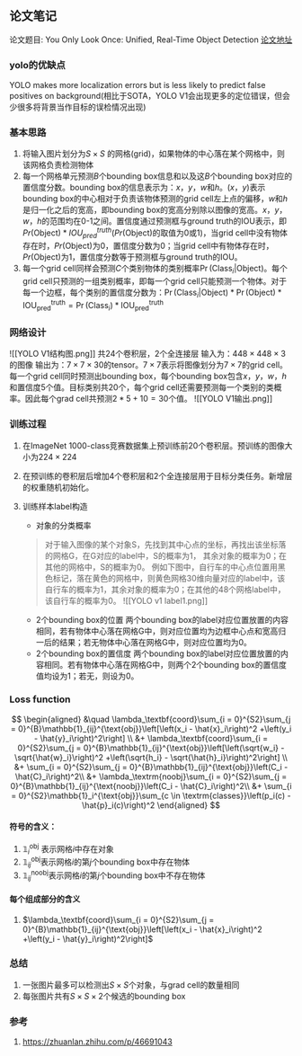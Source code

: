 ## 论文笔记

论文题目: You Only Look Once: Unified, Real-Time Object Detection
[论文地址](https://arxiv.org/abs/1506.02640)

### yolo的优缺点
YOLO makes more localization errors but is less likely to predict false positives on background(相比于SOTA，YOLO V1会出现更多的定位错误，但会少很多将背景当作目标的误检情况出现)

### 基本思路
1. 将输入图片划分为$S \times S$ 的网格(grid)，如果物体的中心落在某个网格中，则该网格负责检测物体
2. 每一个网格单元预测$B$个bounding box信息和以及这$B$个bounding box对应的置信度分数。bounding box的信息表示为：$x$，$y$，$w$和$h$。$(x，y)$表示bounding box的中心相对于负责该物体预测的grid cell左上点的偏移，$w$和$h$是归一化之后的宽高，即bounding box的宽高分别除以图像的宽高。$x$，$y$，$w$，$h$的范围均在0-1之间。置信度通过预测框与ground truth的IOU表示，即$Pr(\textrm{Object})*IOU_{pred}^{truth}$($Pr(\textrm{Object})$的取值为0或1)，当grid cell中没有物体存在时，$Pr(\textrm{Object})$为0，置信度分数为0；当grid cell中有物体存在时，$Pr(\textrm{Object})$为1，置信度分数等于预测框与ground truth的IOU。
3. 每一个grid cell同样会预测$C$个类别物体的类别概率$\Pr(\textrm{Class}_i | \textrm{Object})$。每个grid cell只预测的一组类别概率，即每一个grid cell只能预测一个物体。对于每一个边框，每个类别的置信度分数为：$\Pr(\textrm{Class}_i | \textrm{Object}) * \Pr(\textrm{Object}) * \textrm{IOU}_{\textrm{pred}}^{\textrm{truth}} = \Pr(\textrm{Class}_i)*\textrm{IOU}_{\textrm{pred}}^{\textrm{truth}}$


### 网络设计
![[YOLO V1结构图.png]]
共24个卷积层，2个全连接层
输入为：$448 \times 448 \times 3$的图像
输出为：$7 \times 7 \times 30$的tensor。$7 \times 7$表示将图像划分为$7 \times 7$的grid cell。每一个grid cell同时预测出bounding box，每个bounding box包含$x$，$y$，$w$，$h$和置信度5个值。目标类别共20个，每个grid cell还需要预测每一个类别的类概率。因此每个grad cell共预测$2*5+10=30$个值。
![[YOLO V1输出.png]]

### 训练过程
1. 在ImageNet 1000-class竞赛数据集上预训练前20个卷积层。预训练的图像大小为$224 \times 224$
2. 在预训练的卷积层后增加4个卷积层和2个全连接层用于目标分类任务。新增层的权重随机初始化。
3. 训练样本label构造
	 + 对象的分类概率
	>对于输入图像的某个对象S，先找到其中心点的坐标，再找出该坐标落的网格G，在G对应的label中，S的概率为1， 其余对象的概率为0；在其他的网格中，S的概率为0。
	>例如下图中，自行车的中心点位置用黑色标记，落在黄色的网格中，则黄色网格30维向量对应的label中，该自行车的概率为1，其余对象的概率为0；在其他的48个网格label中，该自行车的概率为0。
	>![[YOLO v1 label1.png]]

	+ 2个bounding box的位置
		两个bounding box的label对应位置放置的内容相同，若有物体中心落在网格G中，则对应位置均为边框中心点和宽高归一后的结果；若无物体中心落在网格G中，则对应位置均为0。
	+ 2个bounding box的置信度
		两个bounding box的label对应位置放置的内容相同。若有物体中心落在网格G中，则两个2个bounding box的置信度值均设为1；若无，则设为0。

### Loss function
$$
\begin{aligned}
	&\quad \lambda_\textbf{coord}\sum_{i = 0}^{S2}\sum_{j = 0}^{B}\mathbb{1}_{ij}^{\text{obj}}\left[\left(x_i - \hat{x}_i\right)^2 +\left(y_i - \hat{y}_i\right)^2\right] \\
	&+ \lambda_\textbf{coord}\sum_{i = 0}^{S2}\sum_{j = 0}^{B}\mathbb{1}_{ij}^{\text{obj}}\left[\left(\sqrt{w_i} - \sqrt{\hat{w}_i}\right)^2 +\left(\sqrt{h_i} - \sqrt{\hat{h}_i}\right)^2\right] \\
	&+ \sum_{i = 0}^{S2}\sum_{j = 0}^{B}\mathbb{1}_{ij}^{\text{obj}}\left(C_i - \hat{C}_i\right)^2\\
	&+ \lambda_\textrm{noobj}\sum_{i = 0}^{S2}\sum_{j = 0}^{B}\mathbb{1}_{ij}^{\text{noobj}}\left(C_i - \hat{C}_i\right)^2\\
	&+ \sum_{i = 0}^{S2}\mathbb{1}_i^{\text{obj}}\sum_{c \in \textrm{classes}}\left(p_i(c) - \hat{p}_i(c)\right)^2
\end{aligned}
$$
#### 符号的含义：
1. $\mathbb{1}_{i}^{\text{obj}}$ 表示网格$i$中存在对象
2. $\mathbb{1}_{ij}^{\text{obj}}$表示网格$i$的第$j$个bounding box中存在物体
3. $\mathbb{1}_{ij}^{\text{noobj}}$表示网格$i$的第$j$个bounding box中不存在物体
#### 每个组成部分的含义
1. $\lambda_\textbf{coord}\sum_{i = 0}^{S2}\sum_{j = 0}^{B}\mathbb{1}_{ij}^{\text{obj}}\left[\left(x_i - \hat{x}_i\right)^2 +\left(y_i - \hat{y}_i\right)^2\right]$

### 总结
1. 一张图片最多可以检测出$S \times S$个对象，与grad cell的数量相同
2. 每张图片共有$S \times S \times 2$个候选的bounding box



### 参考
1. https://zhuanlan.zhihu.com/p/46691043


